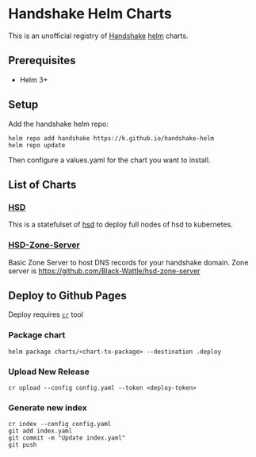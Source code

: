 # Handshake Helm Charts

This is an unofficial registry of [Handshake](https://handshake.org/) [helm](https://helm.sh/) charts.

## Prerequisites
* Helm 3+

## Setup

Add the handshake helm repo:
```
helm repo add handshake https://k.github.io/handshake-helm
helm repo update
```

Then configure a values.yaml for the chart you want to install.

## List of Charts

### [HSD](./charts/hsd)

This is a statefulset of [hsd](https://github.com/handshake-org/hsd) to deploy full nodes of hsd to kubernetes.

### [HSD-Zone-Server](./charts/hsd-zone-server)

Basic Zone Server to host DNS records for your handshake domain. Zone server is https://github.com/Black-Wattle/hsd-zone-server

## Deploy to Github Pages

Deploy requires [`cr`](https://github.com/helm/chart-releaser) tool 

### Package chart

```
helm package charts/<chart-to-package> --destination .deploy
```

### Upload New Release

```
cr upload --config config.yaml --token <deploy-token>
```

### Generate new index
```
cr index --config config.yaml
git add index.yaml
git commit -m "Update index.yaml"
git push
```
